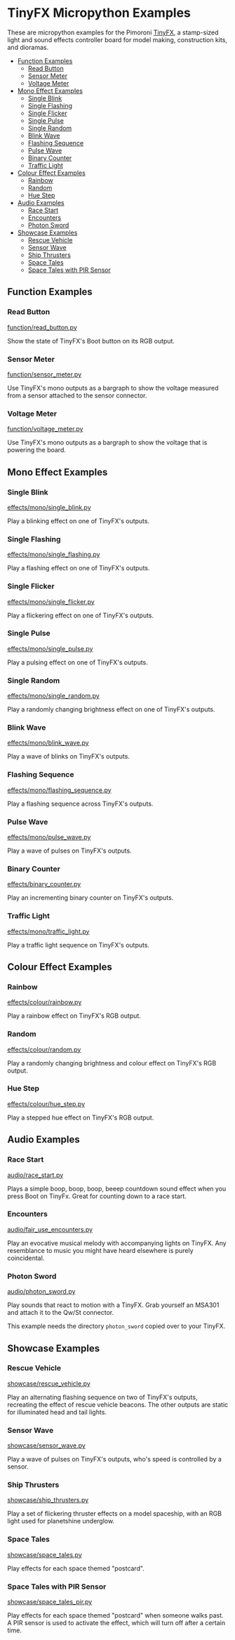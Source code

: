 # TinyFX Micropython Examples <!-- omit in toc -->

These are micropython examples for the Pimoroni [TinyFX](https://shop.pimoroni.com/products/tiny_fx), a stamp-sized light and sound effects controller board for model making, construction kits, and dioramas.

- [Function Examples](#function-examples)
  - [Read Button](#read-button)
  - [Sensor Meter](#sensor-meter)
  - [Voltage Meter](#voltage-meter)
- [Mono Effect Examples](#mono-effect-examples)
  - [Single Blink](#single-blink)
  - [Single Flashing](#single-flashing)
  - [Single Flicker](#single-flicker)
  - [Single Pulse](#single-pulse)
  - [Single Random](#single-random)
  - [Blink Wave](#blink-wave)
  - [Flashing Sequence](#flashing-sequence)
  - [Pulse Wave](#pulse-wave)
  - [Binary Counter](#binary-counter)
  - [Traffic Light](#traffic-light)
- [Colour Effect Examples](#colour-effect-examples)
  - [Rainbow](#rainbow)
  - [Random](#random)
  - [Hue Step](#hue-step)
- [Audio Examples](#audio-examples)
  - [Race Start](#race-start)
  - [Encounters](#encounters)
  - [Photon Sword](#photon-sword)
- [Showcase Examples](#showcase-examples)
  - [Rescue Vehicle](#rescue-vehicle)
  - [Sensor Wave](#sensor-wave)
  - [Ship Thrusters](#ship-thrusters)
  - [Space Tales](#space-tales)
  - [Space Tales with PIR Sensor](#space-tales-with-pir-sensor)


## Function Examples

### Read Button
[function/read_button.py](examples/function/read_button.py)

Show the state of TinyFX's Boot button on its RGB output.


### Sensor Meter
[function/sensor_meter.py](examples/function/sensor_meter.py)

Use TinyFX's mono outputs as a bargraph to show the voltage measured from a sensor attached to the sensor connector.


### Voltage Meter
[function/voltage_meter.py](examples/function/voltage_meter.py)

Use TinyFX's mono outputs as a bargraph to show the voltage that is powering the board.


## Mono Effect Examples

### Single Blink
[effects/mono/single_blink.py](examples/effects/mono/single_blink.py)

Play a blinking effect on one of TinyFX's outputs.


### Single Flashing
[effects/mono/single_flashing.py](examples/effects/mono/single_flashing.py)

Play a flashing effect on one of TinyFX's outputs.


### Single Flicker
[effects/mono/single_flicker.py](examples/effects/mono/single_flicker.py)

Play a flickering effect on one of TinyFX's outputs.


### Single Pulse
[effects/mono/single_pulse.py](examples/effects/mono/single_pulse.py)

Play a pulsing effect on one of TinyFX's outputs.


### Single Random
[effects/mono/single_random.py](examples/effects/mono/single_random.py)

Play a randomly changing brightness effect on one of TinyFX's outputs.


### Blink Wave
[effects/mono/blink_wave.py](examples/effects/mono/blink_wave.py)

Play a wave of blinks on TinyFX's outputs.


### Flashing Sequence
[effects/mono/flashing_sequence.py](examples/effects/mono/flashing_sequence.py)

Play a flashing sequence across TinyFX's outputs.


### Pulse Wave
[effects/mono/pulse_wave.py](examples/effects/mono/pulse_wave.py)

Play a wave of pulses on TinyFX's outputs.


### Binary Counter
[effects/binary_counter.py](examples/effects/binary_counter.py)

Play an incrementing binary counter on TinyFX's outputs.


### Traffic Light
[effects/mono/traffic_light.py](examples/effects/mono/traffic_light.py)

Play a traffic light sequence on TinyFX's outputs.


## Colour Effect Examples

### Rainbow
[effects/colour/rainbow.py](examples/effects/colour/rainbow.py)

Play a rainbow effect on TinyFX's RGB output.


### Random
[effects/colour/random.py](examples/effects/colour/random.py)

Play a randomly changing brightness and colour effect on TinyFX's RGB output.


### Hue Step
[effects/colour/hue_step.py](examples/effects/colour/hue_step.py)

Play a stepped hue effect on TinyFX's RGB output.


## Audio Examples

### Race Start
[audio/race_start.py](examples/audio/race_start.py)

Plays a simple boop, boop, boop, beeep countdown sound effect when
you press Boot on TinyFx. Great for counting down to a race start.


### Encounters
[audio/fair_use_encounters.py](examples/audio/fair_use_encounters.py)

Play an evocative musical melody with accompanying lights on TinyFX.
Any resemblance to music you might have heard elsewhere is purely coincidental.


### Photon Sword
[audio/photon_sword.py](examples/audio/photon_sword.py)

Play sounds that react to motion with a TinyFX.
Grab yourself an MSA301 and attach it to the Qw/St connector.

This example needs the directory `photon_sword` copied over to your TinyFX.


## Showcase Examples

### Rescue Vehicle
[showcase/rescue_vehicle.py](examples/showcase/rescue_vehicle.py)

Play an alternating flashing sequence on two of TinyFX's outputs, recreating the effect of rescue vehicle beacons. The other outputs are static for illuminated head and tail lights.


### Sensor Wave
[showcase/sensor_wave.py](examples/showcase/sensor_wave.py)

Play a wave of pulses on TinyFX's outputs, who's speed is controlled by a sensor.


### Ship Thrusters
[showcase/ship_thrusters.py](examples/showcase/ship_thrusters.py)

Play a set of flickering thruster effects on a model spaceship, with an RGB light used for planetshine underglow.


### Space Tales
[showcase/space_tales.py](examples/showcase/space_tales.py)

Play effects for each space themed "postcard".


### Space Tales with PIR Sensor
[showcase/space_tales_pir.py](examples/showcase/space_tales_with_pir.py)

Play effects for each space themed "postcard" when someone walks past. A PIR sensor is used to activate the effect, which will turn off after a certain time.

